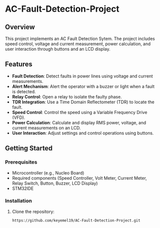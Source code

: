 # AC-Fault-Detection-Project

## Overview

This project implements an 
AC Fault Detection Sytem. The project includes speed control, voltage and current measurement, power calculation, and user interaction through buttons and an LCD display.

## Features

- **Fault Detection**: Detect faults in power lines using voltage and current measurements.
- **Alert Mechanism**: Alert the operator with a buzzer or light when a fault is detected.
- **Relay Control**: Open a relay to isolate the faulty phase.
- **TDR Integration**: Use a Time Domain Reflectometer (TDR) to locate the fault.
- **Speed Control**: Control the speed using a Variable Frequency Drive (VFD).
- **Power Calculation**: Calculate and display RMS power, voltage, and current measurements on an LCD.
- **User Interaction**: Adjust settings and control operations using buttons.
## Getting Started

### Prerequisites

- Microcontroller (e.g., Nucleo Board)
- Required components (Speed Controller, Volt Meter, Current Meter, Relay Switch, Button, Buzzer, LCD Display)
- STM32IDE

### Installation

1. Clone the repository:
   ```sh
   https://github.com/keyemel19/AC-Fault-Detection-Project.git
